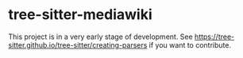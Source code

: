 # tree-sitter-mediawiki

This project is in a very early stage of development. See https://tree-sitter.github.io/tree-sitter/creating-parsers if you want to contribute.
